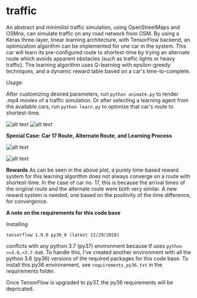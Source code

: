 # traffic
An abstract and minimilist traffic simulation, using OpenStreetMaps and OSMnx, can simulate traffic on any road network from OSM. 
By using a Keras three-layer, linear learning architecture, with TensorFlow backend, an optimization algorithm can be implemented for one car in the system.
This car will learn its pre-configured route to shortest-time by trying an alternate route which avoids apparent obstacles (such as traffic lights or heavy traffic).
The learning algorithm uses Q-learning with epsilon-greedy techniques, and a dynamic reward table based on a car's time-to-complete.


Usage:

After customizing desired parameters, run `python animate.py` to render .mp4 movies of a traffic simulation.
Or after selecting a learning agent from the available cars, run `python learn.py` to optimize that car's route to shortest-time.




![alt text](https://raw.githubusercontent.com/donjpierce/traffic/master/examples/piedmont33cars.gif)
![alt text](https://raw.githubusercontent.com/donjpierce/traffic/master/examples/lowerManhattan.gif)

**Special Case: Car 17 Route, Alternate Route, and Learning Process**

![alt text](https://raw.githubusercontent.com/donjpierce/traffic/master/examples/avg_rewards.png)

![alt text](https://raw.githubusercontent.com/donjpierce/traffic/master/examples/car17_learn.png)

**Rewards**
As can be seen in the above plot, a purely time-based reward system for this learning algorithm does not always converge on a route with shortest-time. In the case of car no. 17,
this is because the arrival times of the original route and the alternate route were both very similar. A new reward system is needed, one based on the positivity of the time difference, for convergence.

**A note on the requirements for this code base**

Installing 

	tensorflow 1.9.0 py36_0 (latest 12/29/2018) 

conflicts with any python 3.7 (py37) environment because tf uses `python >=3.6,<3.7.0a0`. To handle this, I've created another environment with all the python 3.6 (py36) versions of the required packages for this code base. To install this py36 environement, see `requirements_py36.txt` in the requirements folder. 

Once TensorFlow is upgraded to py37, the py36 requirements will be depricated.
